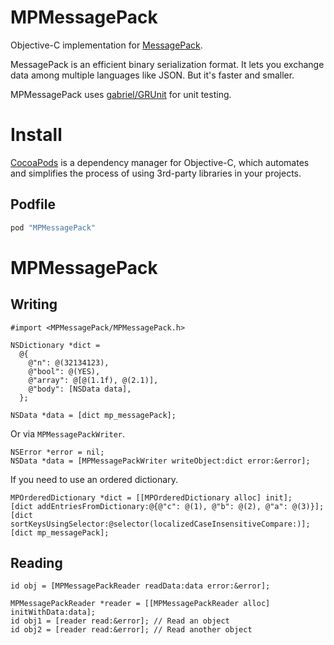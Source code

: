 MPMessagePack
===========

Objective-C implementation for [MessagePack](http://msgpack.org/). 

MessagePack is an efficient binary serialization format. It lets you exchange data among multiple languages like JSON. But it's faster and smaller.

MPMessagePack uses [gabriel/GRUnit](https://github.com/gabriel/GRUnit) for unit testing.

# Install

[CocoaPods](http://cocoapods.org) is a dependency manager for Objective-C, which automates and simplifies the process of using 3rd-party libraries in your projects.

## Podfile

```ruby
pod "MPMessagePack"
```

# MPMessagePack

## Writing

```objc
#import <MPMessagePack/MPMessagePack.h>

NSDictionary *dict =
  @{
    @"n": @(32134123),
    @"bool": @(YES),
    @"array": @[@(1.1f), @(2.1)],
    @"body": [NSData data],
  };

NSData *data = [dict mp_messagePack];
```

Or via ```MPMessagePackWriter```.

```objc
NSError *error = nil;
NSData *data = [MPMessagePackWriter writeObject:dict error:&error];
```

If you need to use an ordered dictionary.

```objc
MPOrderedDictionary *dict = [[MPOrderedDictionary alloc] init];
[dict addEntriesFromDictionary:@{@"c": @(1), @"b": @(2), @"a": @(3)}];
[dict sortKeysUsingSelector:@selector(localizedCaseInsensitiveCompare:)];
[dict mp_messagePack];
```

## Reading

```objc
id obj = [MPMessagePackReader readData:data error:&error];
```

```objc
MPMessagePackReader *reader = [[MPMessagePackReader alloc] initWithData:data];
id obj1 = [reader read:&error]; // Read an object
id obj2 = [reader read:&error]; // Read another object
```

